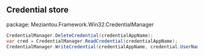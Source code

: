 ## Credential store
package: Meziantou.Framework.Win32.CredentialManager
```csharp
CredentialManager.DeleteCredential(credentialAppName);
var cred = CredentialManager.ReadCredential(credentialAppName);
CredentialManager.WriteCredential(credentialAppName, credential.UserName, credential.Password, CredentialPersistence.LocalMachine);
```